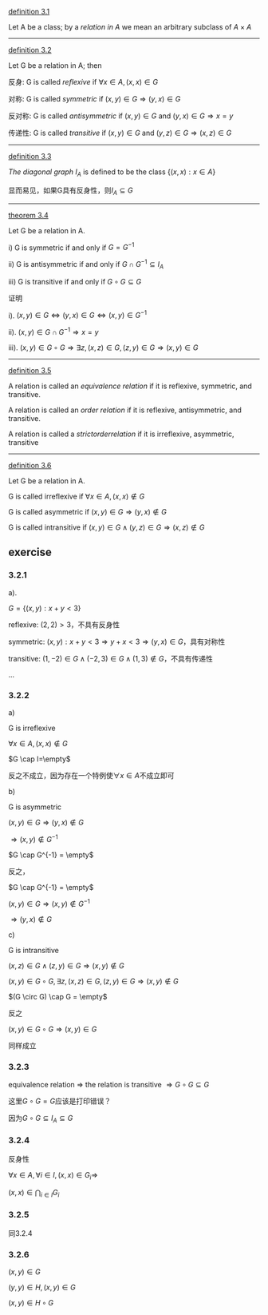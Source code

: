 [definition 3.1](#d_3_1)

Let A be a class; by a $relation\ in\ A$ we mean an arbitrary subclass of $A \times A$

---

[definition 3.2](#d_3_2)

Let G be a relation in A; then

反身: G is called $reflexive$ if $\forall x \in A, (x, x) \in G$

对称: G is called $symmetric$ if $(x, y)\in G \Rightarrow (y, x)\in G$

反对称: G is called $antisymmetric$ if $(x, y)\in G$ and $(y,x)\in G \Rightarrow x = y$

传递性: G is called $transitive$ if $(x, y)\in G$ and $(y,z)\in G \Rightarrow (x, z)\in G$

---

[definition 3.3](#d_3_3)

$The\ diagonal\ graph\ I_A$ is defined to be the class $\{(x, x): x\in A\}$

显而易见，如果G具有反身性，则$I_A\subseteq G$

---

[theorem 3.4](#t_3_4)

Let G be a relation in A.

i) G is symmetric if and only if $G = G^{-1}$

ii) G is antisymmetric if and only if $G \cap G^{-1} \subseteq I_A$

iii) G is transitive if and only if $G\circ G \subseteq G$

证明

i). $(x, y) \in G \Leftrightarrow (y, x)\in G \Leftrightarrow (x, y)\in G^{-1}$

ii). $(x, y) \in G\cap G^{-1} \Rightarrow x = y$

iii). $(x, y)\in G\circ G \Rightarrow \exists z, (x, z) \in G, (z, y) \in G \Rightarrow (x, y) \in G$

---

[definition 3.5](#d_3_5)

A relation is called an $equivalence\ relation$ if it is reflexive, symmetric, and transitive.

A relation is called an $order\ relation$ if it is reflexive, antisymmetric, and transitive.

A relation is called a $strict order relation$ if it is irreflexive, asymmetric, transitive 

---

[definition 3.6](#d_3_6)

Let G be a relation in A.

G is called irreflexive if $\forall x \in A, (x, x) \notin G$

G is called asymmetric if $(x, y)\in G\Rightarrow (y,x)\notin G$

G is called intransitive if $(x, y)\in G\land (y,z)\in G\Rightarrow (x, z)\notin G$

## exercise

### 3.2.1

a).

$G = \{(x, y): x + y \lt 3\}$

reflexive: $(2, 2) \gt 3$，不具有反身性

symmetric: $(x, y): x + y \lt 3 \Rightarrow y + x \lt 3 \Rightarrow (y, x)\in G$，具有对称性

transitive: $(1, -2) \in G \land (-2, 3) \in G \land (1, 3) \notin G$，不具有传递性

...

### 3.2.2

a)

G is irreflexive

$\forall x\in A, (x,x)\notin G$

$G \cap I=\empty$

反之不成立，因为存在一个特例使$\forall x\in A$不成立即可

b)

G is asymmetric

$(x, y)\in G \Rightarrow (y, x)\notin G$

$\Rightarrow (x, y)\notin G^{-1}$

$G \cap G^{-1} = \empty$

反之，

$G \cap G^{-1} = \empty$

$(x, y)\in G \Rightarrow (x, y)\notin G^{-1}$

$\Rightarrow (y, x)\notin G$

c)

G is intransitive

$(x, z) \in G \land (z, y) \in G \Rightarrow (x, y)\notin G$

$(x, y)\in G\circ G, \exists z, (x, z)\in G, (z, y)\in G \Rightarrow (x, y)\notin G$

$(G \circ G) \cap G = \empty$

反之

$(x, y) \in G\circ G\Rightarrow (x, y) \in G$

同样成立

### 3.2.3

equivalence relation $\Rightarrow$ the relation is transitive $\Rightarrow G\circ G\subseteq G$

这里$G\circ G = G$应该是打印错误？

因为$G\circ G\subseteq I_A \subseteq G$

### 3.2.4

反身性

$\forall x \in A, \forall i \in I, (x, x) \in G_i \Rightarrow$

$(x, x) \in \bigcap_{i\in I}G_i$

### 3.2.5

同3.2.4

### 3.2.6

$(x, y) \in G$

$(y, y) \in H, (x, y) \in G$

$(x, y) \in H\circ G$

